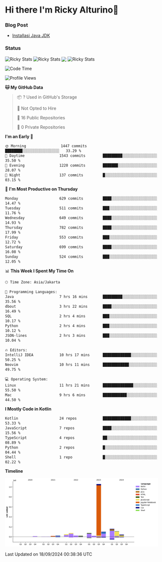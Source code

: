 # Hi there I'm Ricky Alturino👋

### Blog Post

<!-- BLOG-POST-LIST:START -->

- [Installasi Java JDK](https://onirutla.medium.com/installasi-java-jdk-ec701beeb5cb?source=rss-d9d81c918cc9------2)
<!-- BLOG-POST-LIST:END -->

### Status

<img align="center" alt="Ricky Stats" src="https://github-readme-stats.vercel.app/api?username=Alturino&theme=dark&show_icons=true&hide_border=false" />
<img align="center" alt="Ricky Stats" src="https://github-readme-stats.vercel.app/api/top-langs/?username=Alturino&theme=dark&show_icons=true&layout=compact"/>
<img align="center" width="640px" src="https://github-readme-stats.vercel.app/api/wakatime?username=Alturino&layout=compact&hide_border=true&theme=dark">
<img align="center" alt="Ricky Stats" src="https://leetcard.jacoblin.cool/onirutla?border=0&radius=20&ext=activity"/>

<!--START_SECTION:waka-->
![Code Time](http://img.shields.io/badge/Code%20Time-567%20hrs%207%20mins-blue)

![Profile Views](http://img.shields.io/badge/Profile%20Views-0-blue)

**🐱 My GitHub Data** 

> 📦 ? Used in GitHub's Storage 
 > 
> 🚫 Not Opted to Hire
 > 
> 📜 16 Public Repositories 
 > 
> 🔑 0 Private Repositories 
 > 
**I'm an Early 🐤** 

```text
🌞 Morning                1447 commits        ████████░░░░░░░░░░░░░░░░░   33.29 % 
🌆 Daytime                1543 commits        █████████░░░░░░░░░░░░░░░░   35.50 % 
🌃 Evening                1220 commits        ███████░░░░░░░░░░░░░░░░░░   28.07 % 
🌙 Night                  137 commits         █░░░░░░░░░░░░░░░░░░░░░░░░   03.15 % 
```
📅 **I'm Most Productive on Thursday** 

```text
Monday                   629 commits         ████░░░░░░░░░░░░░░░░░░░░░   14.47 % 
Tuesday                  511 commits         ███░░░░░░░░░░░░░░░░░░░░░░   11.76 % 
Wednesday                649 commits         ████░░░░░░░░░░░░░░░░░░░░░   14.93 % 
Thursday                 782 commits         ████░░░░░░░░░░░░░░░░░░░░░   17.99 % 
Friday                   553 commits         ███░░░░░░░░░░░░░░░░░░░░░░   12.72 % 
Saturday                 699 commits         ████░░░░░░░░░░░░░░░░░░░░░   16.08 % 
Sunday                   524 commits         ███░░░░░░░░░░░░░░░░░░░░░░   12.05 % 
```


📊 **This Week I Spent My Time On** 

```text
🕑︎ Time Zone: Asia/Jakarta

💬 Programming Languages: 
Java                     7 hrs 16 mins       █████████░░░░░░░░░░░░░░░░   35.56 % 
dbout                    3 hrs 22 mins       ████░░░░░░░░░░░░░░░░░░░░░   16.49 % 
SQL                      2 hrs 4 mins        ███░░░░░░░░░░░░░░░░░░░░░░   10.17 % 
Python                   2 hrs 4 mins        ███░░░░░░░░░░░░░░░░░░░░░░   10.12 % 
JSON-lines               2 hrs 3 mins        ███░░░░░░░░░░░░░░░░░░░░░░   10.04 % 

🔥 Editors: 
IntelliJ IDEA            10 hrs 17 mins      █████████████░░░░░░░░░░░░   50.25 % 
Neovim                   10 hrs 11 mins      ████████████░░░░░░░░░░░░░   49.75 % 

💻 Operating System: 
Linux                    11 hrs 21 mins      ██████████████░░░░░░░░░░░   55.50 % 
Mac                      9 hrs 6 mins        ███████████░░░░░░░░░░░░░░   44.50 % 
```

**I Mostly Code in Kotlin** 

```text
Kotlin                   24 repos            █████████████░░░░░░░░░░░░   53.33 % 
JavaScript               7 repos             ████░░░░░░░░░░░░░░░░░░░░░   15.56 % 
TypeScript               4 repos             ██░░░░░░░░░░░░░░░░░░░░░░░   08.89 % 
Python                   2 repos             █░░░░░░░░░░░░░░░░░░░░░░░░   04.44 % 
Shell                    1 repo              █░░░░░░░░░░░░░░░░░░░░░░░░   02.22 % 
```



**Timeline**

![Lines of Code chart](https://raw.githubusercontent.com/Alturino/Alturino/main/assets/bar_graph.png)


 Last Updated on 18/09/2024 00:38:36 UTC
<!--END_SECTION:waka-->
